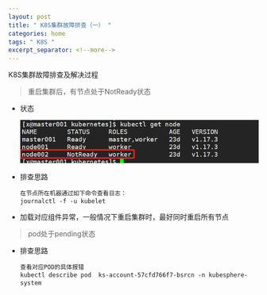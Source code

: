 ```yaml
---
layout: post
title: " K8S集群故障排查（一） "
categories: home
tags: " K8S "
excerpt_separator: <!--more-->
--- 
```


K8S集群故障排查及解决过程
<!--more-->

> 重启集群后，有节点处于NotReady状态
- 状态

    ![图片1](../_includes/svg/image_20.png)

- 排查思路
    ```
    在节点所在机器通过如下命令查看日志：
    journalctl -f -u kubelet
    ```
- 加载对应组件异常，一般情况下重启集群时，最好同时重启所有节点

> pod处于pending状态

- 排查思路

    ```
    查看对应POD的具体报错  
    kubectl describe pod  ks-account-57cfd766f7-bsrcn -n kubesphere-system  
    ```

>